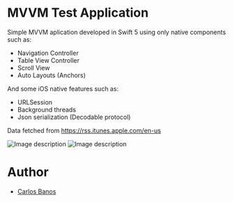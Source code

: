 # MVVM Test Application

Simple MVVM aplication developed in Swift 5 using only native components such as:
* Navigation Controller
* Table View Controller
* Scroll View
* Auto Layouts (Anchors)

And some iOS native features such as:
* URLSession
* Background threads
* Json serialization (Decodable protocol)


Data fetched from https://rss.itunes.apple.com/en-us


![Image description](http://evaolr.com/images/other/1.png) ![Image description](http://evaolr.com/images/other/2.png)

# Author
* [Carlos Banos](https://github.com/carlosbanos85)
